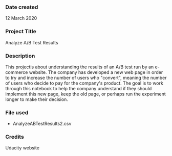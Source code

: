### Date created
12 March 2020

### Project Title
Analyze A/B Test Results

### Description
This projectis about understanding the results of an A/B test run by an e-commerce website. 
The company has developed a new web page in order to try and increase the number of users who "convert", meaning the number of users who decide to pay for the company's product. 
The goal is to work through this notebook to help the company understand if they should implement this new page, keep the old page, or perhaps run the experiment longer to make their decision.


### File used
- AnalyzeABTestResults2.csv

### Credits
Udacity website